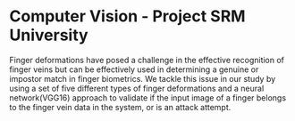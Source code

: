 # Computer Vision - Project SRM University
Finger deformations have posed a challenge in the effective recognition of finger veins but can be effectively used in determining a genuine or impostor match in finger biometrics. We tackle this 
issue in our study by using a set of five different types of finger deformations and a neural network(VGG16) approach to validate if the input image of a finger belongs to the finger 
vein data in the system, or is an attack attempt.
